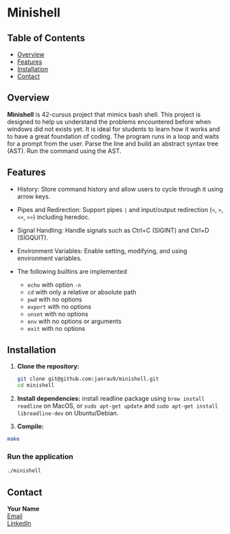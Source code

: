 # Minishell

## Table of Contents

- [Overview](#overview)
- [Features](#features)
- [Installation](#installation)
- [Contact](#contact)

## Overview

**Minishell** is 42-cursus project that mimics bash shell. This project is designed to help us understand the problems encountered before when windows did not exists yet. It is ideal for students to learn how it works and to have a great foundation of coding. The program runs in a loop and waits for a prompt from the user. Parse the line and build an abstract syntax tree (AST). Run the command using the AST.

## Features

- History: Store command history and allow users to cycle through it using arrow keys.
- Pipes and Redirection: Support pipes `|` and input/output redirection (`<`, `>`, `<<`, `>>`) including heredoc.
- Signal Handling: Handle signals such as Ctrl+C (SIGINT) and Ctrl+D (SIGQUIT).
- Environment Variables: Enable setting, modifying, and using environment variables.

- The following builtins are implemented
	- `echo` with option `-n`
	- `cd` with only a relative or absolute path
	- `pwd` with no options
	- `export` with no options
	- `unset` with no options
	- `env` with no options or arguments
	- `exit` with no options

## Installation

1. **Clone the repository:**

   ```bash
   git clone git@github.com:janrau9/minishell.git
   cd minishell
   ```

2. **Install dependencies:** 
install readline package using 
`brew install readline` on MacOS, or `sudo apt-get update` and `sudo apt-get install libreadline-dev` on Ubuntu/Debian.


3. **Compile:**

```bash
make
```

### Run the application

```bash
./minishell
```

## Contact

**Your Name**  
[Email](janraup356@gmail.com)  
[LinkedIn](https://linkedin.com/in/janrau-beray)

